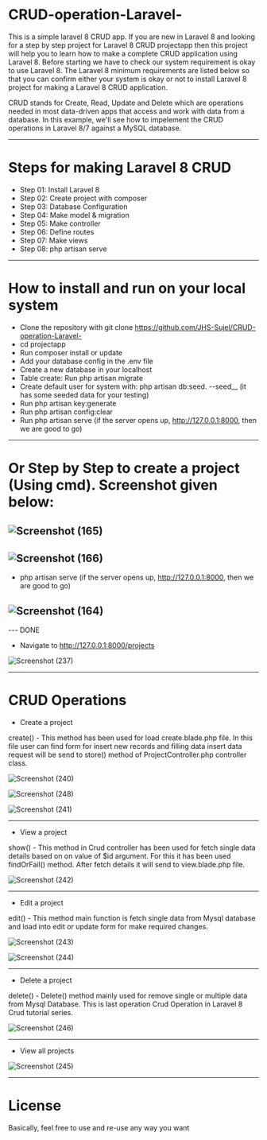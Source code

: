 # CRUD-operation-Laravel-

This is a simple laravel 8 CRUD app.
If you are new in Laravel 8 and looking for a step by step project for Laravel 8 CRUD projectapp 
then this project will help you to learn how to make a complete CRUD application using Laravel 8. 
Before starting we have to check our system requirement is okay to use Laravel 8. 
The Laravel 8 minimum requirements are listed below so that you can confirm 
either your system is okay or not to install Laravel 8 project for making a Laravel 8 CRUD application.

CRUD stands for Create, Read, Update and Delete which are operations needed in most data-driven apps that access and work with data from a database. 
In this example, we'll see how to impelement the CRUD operations in Laravel 8/7 against a MySQL database.


---


# Steps for making Laravel 8 CRUD

- Step 01: Install Laravel 8
- Step 02: Create project with composer 
- Step 03: Database Configuration
- Step 04: Make model & migration
- Step 05: Make controller
- Step 06: Define routes
- Step 07: Make views
- Step 08: php artisan serve


---



# How to install and run on your local system

- Clone the repository with git clone https://github.com/JHS-Sujel/CRUD-operation-Laravel-
- cd projectapp
- Run composer install or update 
- Add your database config in the .env file
- Create a new database in your localhost 
- Table create: Run php artisan migrate
- Create default user for system with: php artisan db:seed.    --seed__ (it has some seeded data for your testing)
- Run php artisan key:generate
- Run php artisan config:clear
- Run php artisan serve (if the server opens up, http://127.0.0.1:8000, then we are good to go)

---

# Or Step by Step to create a project (Using cmd). Screenshot given below:

![Screenshot (165)](https://user-images.githubusercontent.com/73945266/104888746-5bcc9500-5997-11eb-8519-77ca5e5f7cb2.png)
---

![Screenshot (166)](https://user-images.githubusercontent.com/73945266/104888884-933b4180-5997-11eb-849d-308ad4d23de2.png)
---

- php artisan serve (if the server opens up, http://127.0.0.1:8000,  then we are good to go)

![Screenshot (164)](https://user-images.githubusercontent.com/73945266/104888559-19a35380-5997-11eb-813b-a60512b9ccf5.png)
---

--- DONE


- Navigate to http://127.0.0.1:8000/projects

![Screenshot (237)](https://user-images.githubusercontent.com/73945266/105517372-29a59500-5d01-11eb-9398-3403d05d8b99.png)



---


# CRUD Operations

- Create a project

create() - This method has been used for load create.blade.php file. In this file user can find form for insert new records and 
filling data insert data request will be send to store() method of ProjectController.php controller class.

![Screenshot (240)](https://user-images.githubusercontent.com/73945266/105517374-2a3e2b80-5d01-11eb-99a0-f7a471ae00ed.png)

![Screenshot (248)](https://user-images.githubusercontent.com/73945266/105517369-290cfe80-5d01-11eb-9d93-c8b3fd9e0126.png)

![Screenshot (241)](https://user-images.githubusercontent.com/73945266/105517344-23171d80-5d01-11eb-8244-8b6b76625c9c.png)

---

- View a project

show() - This method in Crud controller has been used for fetch single data details based on on value of $id argument. 
For this it has been used findOrFail() method. After fetch details it will send to view.blade.php file.

![Screenshot (242)](https://user-images.githubusercontent.com/73945266/105517353-25797780-5d01-11eb-968a-677b7658e37d.png)

---

- Edit a project

edit() - This method main function is fetch single data from Mysql database and load into edit or update form for make required changes.

![Screenshot (243)](https://user-images.githubusercontent.com/73945266/105517354-26120e00-5d01-11eb-9c57-d3fc388c6b47.png)

![Screenshot (244)](https://user-images.githubusercontent.com/73945266/105517356-26aaa480-5d01-11eb-8c2c-291153a10b68.png)

---

- Delete a project

delete() - Delete() method mainly used for remove single or multiple data from Mysql Database. This is last operation Crud Operation in Laravel 8 Crud tutorial series.

![Screenshot (246)](https://user-images.githubusercontent.com/73945266/105517365-28746800-5d01-11eb-9d3d-6e023bbd855a.png)

---

- View all projects

![Screenshot (245)](https://user-images.githubusercontent.com/73945266/105517361-27dbd180-5d01-11eb-87d6-fbf3b97375fc.png)

---


# License

Basically, feel free to use and re-use any way you want


